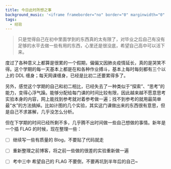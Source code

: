 ```yaml
---
title: 今日此时所想之事
background_music: '<iframe frameborder="no" border="0" marginwidth="0" marginheight="0" width=100% height=86 src="//music.163.com/outchain/player?type=2&id=27876158&auto=1&height=66"></iframe>'
tags:
  - 经验
---
```


> 只是觉得自己在初中里面学到的东西真的太有限了，对毕业之后自己有没有足够的水平去做一些有用的东西，心里还是很没底，希望自己高中可以活下来。



度过了各种意义上都算是很累的一个假期，偏偏又因肺炎疫情延长，真的是哭笑不得。这个学期的每一天基本上都是在和各种作业搏斗，基本上每时每刻都有三个以上的 DDL 缠身；每天网课缠身，已经是比初二还要累得多了。


另外，感觉这个学期的自己和初二相比，已经失去了一种类似于“探索”、“思考”的能力，变得心浮气躁。能够分配给每门课的时间比较有限，因此越来越不愿意思考实验本身的内容，网上能找到参考就对着参考做一遍；找不到参考的就用最简单最“水”的方法搞掉。比如计图的几个实验，其实这门课做出来的东西很有意思，但是自己不求甚解，几乎没怎么分析。



但在下学期的时间已经所剩不多，几乎腾不出时间做一些自己想做的事情。新年是一个插 FLAG 的时候，现在整理一些：

- [ ] 继续写一些有质量的 Blog，不要贴了代码就走
- [ ] 重新整理之前博客，将之前一些做的很差的实验重新做一遍
- [ ] 考中三中
希望自己的 FLAG 不要倒，不要再坑到半年后的自己~

